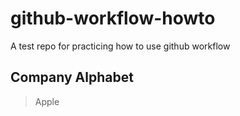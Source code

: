 # github-workflow-howto
A test repo for practicing how to use github workflow 
## Company Alphabet
> Apple
